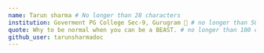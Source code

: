 ```yaml
---
name: Tarun sharma # No longer than 28 characters
institution: Goverment PG College Sec-9, Gurugram 🚩 # no longer than 58 characters
quote: Why to be normal when you can be a BEAST. # no longer than 100 characters, avoid using quotes(") to guarantee the format remains the same.
github_user: tarunsharmadoc
---
```

